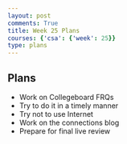 ```yaml
---
layout: post
comments: True
title: Week 25 Plans
courses: {'csa': {'week': 25}}
type: plans
---
```


## Plans
- Work on Collegeboard FRQs
- Try to do it in a timely manner
- Try not to use Internet
- Work on the connections blog
- Prepare for final live review
